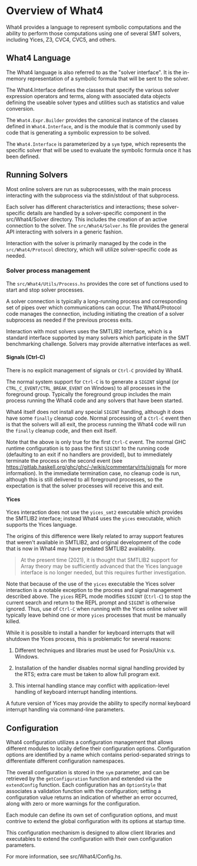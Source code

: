 # Overview of What4

What4 provides a language to represent symbolic computations and the
ability to perform those computations using one of several SMT
solvers, including Yices, Z3, CVC4, CVC5, and others.

## What4 Language

The What4 language is also referred to as the "solver interface".  It
is the in-memory representation of a symbolic formula that will be
sent to the solver.

The What4.Interface defines the classes that specify the various
solver expression operators and terms, along with associated data
objects defining the useable solver types and utilities such as
statistics and value conversion.

The `What4.Expr.Builder` provides the canonical instance of the classes
defined in `What4.Interface`, and is the module that is commonly used by
code that is generating a symbolic expression to be solved.

The `What4.Interface` is parameterized by a `sym` type, which represents
the specific solver that will be used to evaluate the symbolic formula
once it has been defined.

## Running Solvers

Most online solvers are run as subprocesses, with the main process
interacting with the subprocess via the stdin/stdout of that
subprocess.

Each solver has different characteristics and interactions; these
solver-specific details are handled by a solver-specific component in
the src/What4/Solver directory.  This includes the creation of an
active connection to the solver.  The `src/What4/Solver.hs` file
provides the general API interacting with solvers in a generic
fashion.

Interaction with the solver is primarily managed by the code in the
`src/What4/Protocol` directory, which will utilize solver-specific
code as needed.

### Solver process management

The `src/What4/Utils/Process.hs` provides the core set of functions used
to start and stop solver processes.

A solver connection is typically a long-running process and
corresponding set of pipes over which communications can occur.  The
What4/Protocol code manages the connection, including initiating the
creation of a solver subprocess as needed if the previous process exits.

Interaction with most solvers uses the SMTLIB2 interface, which is a
standard interface supported by many solvers which participate in the
SMT benchmarking challenge.  Solvers may provide alternative
interfaces as well.


#### Signals (Ctrl-C)

There is no explicit management of signals or `Ctrl-C` provided by
What4.

The normal system support for `Ctrl-C` is to generate a `SIGINT` signal
(or `CTRL_C_EVENT/CTRL_BREAK_EVENT` on Windows) to all processes in
the foreground group.  Typically the foreground group includes the
main process running the What4 code and any solvers that have been
started.

What4 itself does not install any special `SIGINT` handling,
although it does have some `finally` cleanup code.  Normal processing
of a `Ctrl-C` event then is that the solvers will all exit, the
process running the What4 code will run the `finally` cleanup code,
and then exit itself.

Note that the above is only true for the first `Ctrl-C` event.  The
normal GHC runtime configuration is to pass the first `SIGINT` to the
running code (defaulting to an exit if no handlers are provided), but
to immediately terminate the process on the second event (see
https://gitlab.haskell.org/ghc/ghc/-/wikis/commentary/rts/signals for
more information).  In the immediate termination case, no cleanup
code is run, although this is still delivered to all foreground
processes, so the expectation is that the solver processes will
receive this and exit.

#### Yices

Yices interaction does not use the `yices_smt2` executable which
provides the SMTLIB2 interface; instead What4 uses the `yices`
executable, which supports the Yices language.

The origins of this difference were likely related to array support
features that weren't available in SMTLIB2, and original development
of the code that is now in What4 may have predated SMTLIB2
availability.

> At the present time (2021), it is thought that SMTLIB2 support for
> Array theory may be sufficiently advanced that the Yices language
> interface is no longer needed, but this requires further
> investigation.

Note that because of the use of the `yices` executable the Yices
solver interaction is a notable exception to the process and signal
management described above.  The `yices` REPL mode modifies `SIGINT`
(`Ctrl-C`) to stop the current search and return to the REPL prompt
and `SIGINT` is otherwise ignored. Thus, use of `Ctrl-C` when running
with the Yices online solver will typically leave behind one or more
`yices` processes that must be manually killed.

While it is possible to install a handler for keyboard interrupts that
will shutdown the Yices process, this is problematic for several
reasons:

1. Different techniques and libraries must be used for Posix/Unix
   v.s. Windows.

2. Installation of the handler disables normal signal handling
   provided by the RTS; extra care must be taken to allow full program
   exit.

3. This internal handling stance may conflict with application-level
   handling of keyboard interrupt handling intentions.

A future version of Yices may provide the ability to specify normal
keyboard interrupt handling via command-line parameters.

## Configuration

What4 configuration utilizes a configuration management that allows
different modules to locally define their configuration options.
Configuration options are identified by a name which contains
period-separated strings to differentiate different configuration
namespaces.

The overall configuration is stored in the `sym` parameter, and can be
retrieved by the `getConfiguration` function and extended via the
`extendConfig` function.  Each configuration has an `OptionStyle` that
associates a validation function with the configuration; setting a
configuration value returns an indication of whether an error
occurred, along with zero or more warnings for the configuration.

Each module can define its own set of configuration options, and must
contrive to extend the global configuration with its options at
startup time.

This configuration mechanism is designed to allow client libraries and
executables to extend the configuration with their own configuration
parameters.

For more information, see src/What4/Config.hs.
